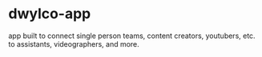 # dwylco-app
app built to connect single person teams, content creators, youtubers, etc. to assistants, videographers, and more.
